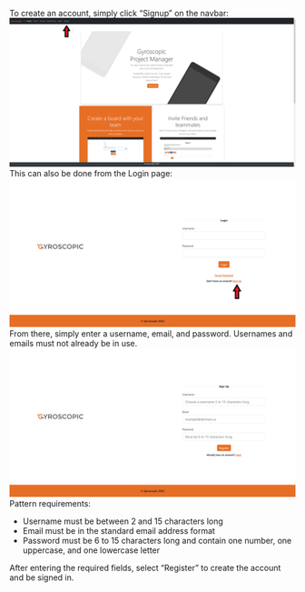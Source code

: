 To create an account, simply click “Signup” on the navbar:
![Create an account from the home page](https://github.com/sarantharma/GyroscopicProject/blob/passport/User%20Guides/img/create_account_home.png?raw=true)
This can also be done from the Login page:
![Create an account from the login page](https://github.com/sarantharma/GyroscopicProject/blob/passport/User%20Guides/img/create_account_login.png?raw=true)
From there, simply enter a username, email, and password. Usernames and emails must not already be in use.
![Signup page](https://github.com/sarantharma/GyroscopicProject/blob/passport/User%20Guides/img/signup.png?raw=true)
Pattern requirements:
-	Username must be between 2 and 15 characters long
-	Email must be in the standard email address format
-	Password must be 6 to 15 characters long and contain one number, one uppercase, and one lowercase letter

After entering the required fields, select “Register” to create the account and be signed in.
